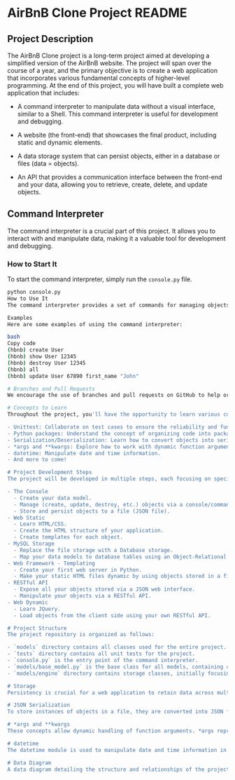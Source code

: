 <img src="https://s3.eu-west-3.amazonaws.com/hbtn.intranet/uploads/medias/2018/6/65f4a1dd9c51265f49d0.png?X-Amz-Algorithm=AWS4-HMAC-SHA256&amp;X-Amz-Credential=AKIA4MYA5JM5DUTZGMZG%2F20231030%2Feu-west-3%2Fs3%2Faws4_request&amp;X-Amz-Date=20231030T143612Z&amp;X-Amz-Expires=86400&amp;X-Amz-SignedHeaders=host&amp;X-Amz-Signature=296a9c68ca841a3493ea59bdde7a692d772de75cdb331b7c094af6488a4dd625" alt="" loading="lazy" style="">

# AirBnB Clone Project README

## Project Description
The AirBnB Clone project is a long-term project aimed at developing a simplified version of the AirBnB website. The project will span over the course of a year, and the primary objective is to create a web application that incorporates various fundamental concepts of higher-level programming. At the end of this project, you will have built a complete web application that includes:

- A command interpreter to manipulate data without a visual interface, similar to a Shell. This command interpreter is useful for development and debugging.

- A website (the front-end) that showcases the final product, including static and dynamic elements.

- A data storage system that can persist objects, either in a database or files (data = objects).

- An API that provides a communication interface between the front-end and your data, allowing you to retrieve, create, delete, and update objects.

## Command Interpreter
The command interpreter is a crucial part of this project. It allows you to interact with and manipulate data, making it a valuable tool for development and debugging.

### How to Start It
To start the command interpreter, simply run the `console.py` file.

```bash
python console.py
How to Use It
The command interpreter provides a set of commands for managing objects. You can use commands like create, show, destroy, update, and more to manipulate data. Refer to the provided documentation for a complete list of available commands and their usage.

Examples
Here are some examples of using the command interpreter:

bash
Copy code
(hbnb) create User
(hbnb) show User 12345
(hbnb) destroy User 12345
(hbnb) all
(hbnb) update User 67890 first_name "John"

# Branches and Pull Requests
We encourage the use of branches and pull requests on GitHub to help organize and streamline the collaborative work on this project. This approach will make it easier for the team to manage and coordinate their efforts effectively.

# Concepts to Learn
Throughout the project, you'll have the opportunity to learn various concepts and technologies, including but not limited to:

- Unittest: Collaborate on test cases to ensure the reliability and functionality of the code.
- Python packages: Understand the concept of organizing code into packages.
- Serialization/Deserialization: Learn how to convert objects into serializable data and vice versa.
- *args and **kwargs: Explore how to work with dynamic function arguments.
- datetime: Manipulate date and time information.
- And more to come!

# Project Development Steps
The project will be developed in multiple steps, each focusing on specific aspects of the application. These steps are as follows:

- The Console
  - Create your data model.
  - Manage (create, update, destroy, etc.) objects via a console/command interpreter.
  - Store and persist objects to a file (JSON file).
- Web Static
  - Learn HTML/CSS.
  - Create the HTML structure of your application.
  - Create templates for each object.
- MySQL Storage
  - Replace the file storage with a Database storage.
  - Map your data models to database tables using an Object-Relational Mapping (ORM).
- Web Framework - Templating
  - Create your first web server in Python.
  - Make your static HTML files dynamic by using objects stored in a file or database.
- RESTful API
  - Expose all your objects stored via a JSON web interface.
  - Manipulate your objects via a RESTful API.
- Web Dynamic
  - Learn JQuery.
  - Load objects from the client side using your own RESTful API.

# Project Structure
The project repository is organized as follows:

- `models` directory contains all classes used for the entire project. Each class represents an object or instance.
- `tests` directory contains all unit tests for the project.
- `console.py` is the entry point of the command interpreter.
- `models/base_model.py` is the base class for all models, containing common attributes and methods.
- `models/engine` directory contains storage classes, initially focusing on file storage.

# Storage
Persistency is crucial for a web application to retain data across multiple program executions. This project employs two types of storage: file storage and database storage. Initially, the project focuses on file storage. Separating "storage management" from "model" allows the models to be modular and independent, enabling easy switching between different storage systems without extensive code modifications.

# JSON Serialization
To store instances of objects in a file, they are converted into JSON format, a standard representation of objects. JSON serialization makes it easy to share data with other developers, as it is human-readable and can be understood by other languages or programs.

# *args and **kwargs
These concepts allow dynamic handling of function arguments. *args represents anonymous arguments as a tuple, while **kwargs represents named arguments as a dictionary. You can use these concepts to create flexible and dynamic functions.

# datetime
The datetime module is used to manipulate date and time information in Python. You can create, manipulate, and store date and time objects, making it essential for various aspects of the project.

# Data Diagram
A data diagram detailing the structure and relationships of the project's data models is available to provide a clear overview of how data is organized and interconnected.
